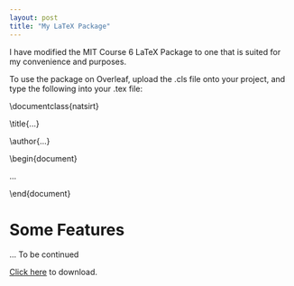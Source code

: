 ```yaml
---
layout: post
title: "My LaTeX Package"
---
```


I have modified the MIT Course 6 LaTeX Package to one that is suited for my convenience and purposes. 


To use the package on Overleaf, upload the .cls file onto your project, and type the following into your .tex file:

\documentclass{natsirt}

\title{...}

\author{...}

\begin{document}

...

\end{document}

# Some Features

... To be continued

<a href="https://raw.githubusercontent.com/Tristanchaang/tristanchaang.github.io/main/downloads/natsirt.cls" download>Click here</a> to download.
